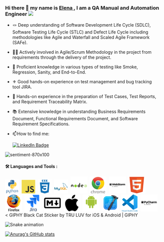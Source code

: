 
### Hi there 👋 my name is [Elena ](https://www.linkedin.com/in/elena-zagainova/), I am a QA Manual and Automation Engineer  <img src="https://media.giphy.com/media/WUlplcMpOCEmTGBtBW/giphy.gif" width="55">

 - 🪢 Deep understanding of Software Development Life Cycle (SDLC), Software Testing Life Cycle (STLC) and Defect Life Cycle including methodologies like Agile   and Waterfall and Scaled Agile Framework (SAFe).
 
-  👩‍💻 Actively involved in Agile/Scrum Methodology in the project from requirements through the delivery of the project.
-  🥇  Proficient knowledge in various types of testing like Smoke, Regression, Sanity, and End-to-End. 
-  ⚜️ Good hands-on experience on test management and bug tracking tool JIRA.
-  📑 Hands-on experience in the preparation of Test Cases, Test Reports, and Requirement Traceability Matrix.
-  📚 Extensive knowledge in understanding Business Requirements Document, Functional Requirements Document, and Software Requirement Specifications.
                                                                                                                                                                              
- :mailbox:How to find me:<div id="badges">
 
  <a href="https://www.linkedin.com/in/elena-zagainova/">
  <img src="https://img.shields.io/badge/LinkedIn-blue?style=for-the-badge&logo=linkedin&logoColor=white" alt="LinkedIn Badge"/>
  </a>

 ![sentiment-870x100](https://www.techslang.com/wp-content/uploads/2020/06/qa..jpg)


 #### :hammer_and_wrench: Languages and Tools :
  <div>
  <img src=https://github.com/devicons/devicon/blob/master/icons/python/python-original-wordmark.svg title="Python" alt="Python" width="45" height="45"/>&nbsp;
  <img src="https://github.com/devicons/devicon/blob/master/icons/javascript/javascript-original.svg" title="JavaScript" alt="JavaScript" width="45"       height="45"/>&nbsp;
  <img src="https://github.com/devicons/devicon/blob/master/icons/css3/css3-plain-wordmark.svg"  title="CSS3" alt="CSS" width="45" height="45"/>&nbsp;
  <img src="https://github.com/devicons/devicon/blob/master/icons/mysql/mysql-original-wordmark.svg" title="MySQL"  alt="MySQL" width="45" height="45"/>&nbsp; 
  <img src="https://github.com/devicons/devicon/blob/master/icons/nodejs/nodejs-original-wordmark.svg" title="NodeJS" alt="NodeJS" width="55" height="55"/>&nbsp;
  <img src="https://github.com/devicons/devicon/blob/master/icons/chrome/chrome-original-wordmark.svg" title="Chrome" alt="Chrome" width="55" height="55"/>&nbsp;
  <img src="https://github.com/devicons/devicon/blob/master/icons/webstorm/webstorm-original-wordmark.svg" title="Webstorm" alt="Webstorm" width="55"/>&nbsp; 
  <img src="https://github.com/devicons/devicon/blob/master/icons/html5/html5-original.svg" title="HTML5" alt="HTML" width="55" height="55"/>&nbsp;
  <img src="https://github.com/devicons/devicon/blob/master/icons/firefox/firefox-original-wordmark.svg" title="Firefox" alt="Firefox" width="55"/>&nbsp; 
  <img src="https://github.com/devicons/devicon/blob/master/icons/jira/jira-original-wordmark.svg" title="Jira" alt="Jira" width="55"/>&nbsp; 
   <img src="https://github.com/devicons/devicon/blob/master/icons/markdown/markdown-original.svg" title="Markdown" alt="Markdown" width="55"/>&nbsp; 
  <img src="https://github.com/devicons/devicon/blob/master/icons/apple/apple-original.svg" title="Apple" alt="Apple" width="55"/>&nbsp;   
  <img src="https://github.com/devicons/devicon/blob/master/icons/android/android-original-wordmark.svg" title="Android" alt="Android" width="55"/>&nbsp;                 <img src="https://github.com/devicons/devicon/blob/master/icons/xcode/xcode-original.svg" title="XCode" alt="XCode" width="55"/>&nbsp;                                 <img src="https://github.com/devicons/devicon/blob/master/icons/vscode/vscode-original-wordmark.svg" title="VSCode" alt="VSCode" width="55"/>&nbsp;                     <img src="https://github.com/devicons/devicon/blob/master/icons/pycharm/pycharm-original-wordmark.svg" title="PyCharm" alt="PyCharm" width="55"/>&nbsp;                 <
GIPHY
Black Cat Sticker by TRU LUV for iOS & Android | GIPHY
   
 
![Snake animation](https://github.com/thepiyushmalhotra/thepiyushmalhotra/blob/output/github-contribution-grid-snake.svg)





[![Anurag's GitHub stats](https://github-readme-stats.vercel.app/api?username=elena-zagainova&theme=gotham&show_icons=true&)](https://github.com/anuraghazra/github-readme-stats)
